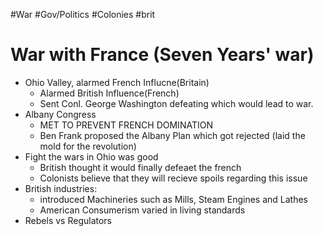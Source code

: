 #War #Gov/Politics #Colonies #brit
# War with France (Seven Years' war)
- Ohio Valley, alarmed French Influcne(Britain)
	- Alarmed British Influence(French)
	- Sent Conl. George Washington defeating which would lead to war. 
- Albany Congress
	- MET TO PREVENT FRENCH DOMINATION 
	- Ben Frank proposed the Albany Plan which got rejected (laid the mold for the revolution)
- Fight the wars in Ohio was good
	- British thought it would finally defeaet the french
	- Colonists believe that they will recieve spoils regarding this issue
- British industries:
	- introduced Machineries such as Mills, Steam Engines and Lathes
	- American Consumerism varied in living standards
- Rebels vs Regulators